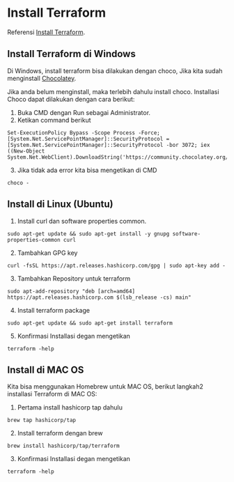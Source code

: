 # Install Terraform

Referensi [Install Terraform](https://learn.hashicorp.com/tutorials/terraform/install-cli).

## Install Terraform di Windows

Di Windows, install terraform bisa dilakukan dengan choco, Jika kita sudah menginstall
[Chocolatey](https://chocolatey.org/).

Jika anda belum menginstall, maka terlebih dahulu install choco. Installasi Choco dapat dilakukan dengan cara berikut:

1. Buka CMD dengan Run sebagai Administrator.
2. Ketikan command berikut
```
Set-ExecutionPolicy Bypass -Scope Process -Force; [System.Net.ServicePointManager]::SecurityProtocol = [System.Net.ServicePointManager]::SecurityProtocol -bor 3072; iex ((New-Object System.Net.WebClient).DownloadString('https://community.chocolatey.org/install.ps1'))
```
3. Jika tidak ada error kita bisa mengetikan di CMD
```
choco -
```


## Install di Linux (Ubuntu)

1. Install curl dan software properties common.
```
sudo apt-get update && sudo apt-get install -y gnupg software-properties-common curl
```
2. Tambahkan GPG key
```
curl -fsSL https://apt.releases.hashicorp.com/gpg | sudo apt-key add -
```
3. Tambahkan Repository untuk terraform
```
sudo apt-add-repository "deb [arch=amd64] https://apt.releases.hashicorp.com $(lsb_release -cs) main"
```
4. Install terraform package
```
sudo apt-get update && sudo apt-get install terraform
```
5. Konfirmasi Installasi degan mengetikan
```
terraform -help
```

## Install di MAC OS

Kita bisa menggunakan Homebrew untuk MAC OS, berikut langkah2 installasi Terraform di MAC OS:

1. Pertama install hashicorp tap dahulu
```
brew tap hashicorp/tap
```
2. Install terraform dengan brew
```
brew install hashicorp/tap/terraform
```
3. Konfirmasi Installasi degan mengetikan
```
terraform -help
```